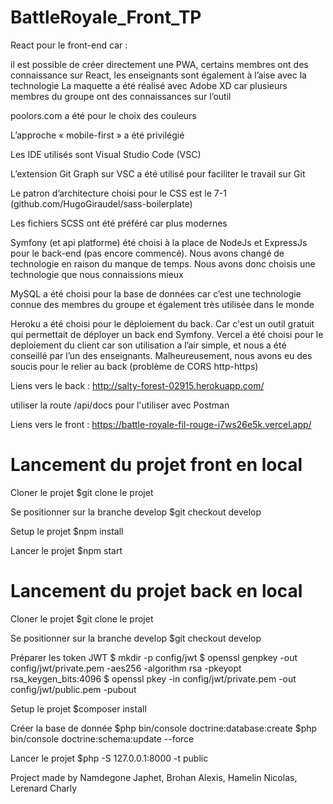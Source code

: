 # BattleRoyale_Front_TP

React pour le front-end car :

il est possible de créer directement une PWA,
certains membres ont des connaissance sur React,
les enseignants sont également à l’aise avec la technologie
La maquette a été réalisé avec Adobe XD car plusieurs membres du groupe ont des connaissances sur l’outil

poolors.com a été pour le choix des couleurs

L’approche « mobile-first » a été privilégié

Les IDE utilisés sont Visual Studio Code (VSC)

L’extension Git Graph sur VSC a été utilisé pour faciliter le travail sur Git

Le patron d’architecture choisi pour le CSS est le 7-1 (github.com/HugoGiraudel/sass-boilerplate)

Les fichiers SCSS ont été préféré car plus modernes

Symfony (et api platforme) été choisi à la place de NodeJs et ExpressJs pour le back-end (pas encore commencé). Nous avons changé de technologie en raison du manque de temps. Nous avons donc choisis une technologie que nous connaissions mieux

MySQL a été choisi pour la base de données car c’est une technologie connue des membres du groupe et également très utilisée dans le monde

Heroku a été choisi pour le déploiement du back. Car c'est un outil gratuit qui permettait de déployer un back end Symfony.
Vercel a été choisi pour le deploiement du client car son utilisation a l’air simple, et nous a été conseillé par l’un des enseignants. Malheureusement, nous avons eu des soucis pour le relier au back (problème de CORS http-https)

Liens vers le back : 
http://salty-forest-02915.herokuapp.com/

utiliser la route /api/docs pour l'utiliser avec Postman

Liens vers le front :
https://battle-royale-fil-rouge-i7ws26e5k.vercel.app/
  
# Lancement du projet front en local 

Cloner le projet
$git clone le projet

Se positionner sur la branche develop
$git checkout develop 

Setup le projet
$npm install

Lancer le projet
$npm start

# Lancement du projet back en local 

Cloner le projet
$git clone le projet

Se positionner sur la branche develop
$git checkout develop 

Préparer les token JWT
$ mkdir -p config/jwt
$ openssl genpkey -out config/jwt/private.pem -aes256 -algorithm rsa -pkeyopt rsa_keygen_bits:4096
$ openssl pkey -in config/jwt/private.pem -out config/jwt/public.pem -pubout

Setup le projet
$composer install

Créer la base de donnée
$php bin/console doctrine:database:create
$php bin/console doctrine:schema:update --force

Lancer le projet
$php -S 127.0.0.1:8000 -t public

Project made by Namdegone Japhet, Brohan Alexis, Hamelin Nicolas, Lerenard Charly
